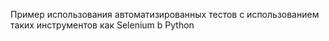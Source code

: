 Пример использования автоматизированных тестов с использованием таких инструментов как Selenium b Python
